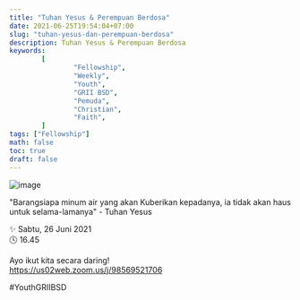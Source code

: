 ```yaml
---
title: "Tuhan Yesus & Perempuan Berdosa"
date: 2021-06-25T19:54:04+07:00
slug: "tuhan-yesus-dan-perempuan-berdosa"
description: Tuhan Yesus & Perempuan Berdosa
keywords:
        [
                "Fellowship",
                "Weekly",
                "Youth",
                "GRII BSD",
                "Pemuda",
                "Christian",
                "Faith",
        ]
tags: ["Fellowship"]
math: false
toc: true
draft: false
---
```


![image](/images/events/20210626.jpeg)

"Barangsiapa minum air yang akan Kuberikan kepadanya, ia tidak akan haus untuk selama-lamanya" - Tuhan Yesus

✨ Sabtu, 26 Juni 2021\
🕓 16.45

Ayo ikut kita secara daring!\
https://us02web.zoom.us/j/98569521706

#YouthGRIIBSD
